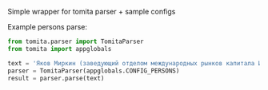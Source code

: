 Simple wrapper for tomita parser + sample configs

Example persons parse:

```python
from tomita.parser import TomitaParser
from tomita import appglobals

text = 'Яков Миркин (заведующий отделом международных рынков капитала Института мировой экономики и международных отношений РАН)'
parser = TomitaParser(appglobals.CONFIG_PERSONS)
result = parser.parse(text)
```